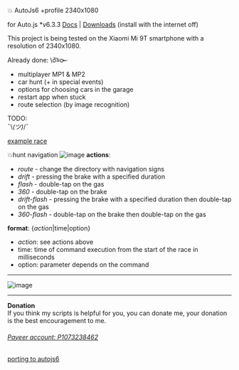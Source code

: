 :boom: AutoJs6 +profile 2340x1080

for Auto.js *v6.3.3 <a href = "https://hyb1996.github.io/AutoJs-Docs/#/?id=%e7%bb%bc%e8%bf%b0" target = "_blank">Docs</a> | <a href = "https://drive.google.com/file/d/15Y-p6lKDv5PJU17pd1eV_09ynn05X1B6/view?usp=sharing" target = "_blank">Downloads</a> (install with the internet off)   

This project is being tested on the Xiaomi Mi 9T smartphone with a resolution of 2340x1080.  

Already done: \ō͡≡o˞̶
- multiplayer MP1 & MP2
- car hunt (+ in special events)
- options for choosing cars in the garage
- restart app when stuck
- route selection (by image recognition)

TODO:  
 ¯\\_(ツ)_/¯  

[example race](https://www.youtube.com/watch?v=yx-xXiE0fXM)

💥hunt navigation
![image](https://user-images.githubusercontent.com/25618671/152245137-fd79636b-e7fa-4f84-ab56-c99c3053e8ce.png)
__actions__:
- *route* - change the directory with navigation signs  
- *drift* - pressing the brake with a specified duration  
- *flash* - double-tap on the gas  
- *360* - double-tap on the brake  
- *drift-flash* - pressing the brake with a specified duration then double-tap on the gas  
- *360-flash* - double-tap on the brake then double-tap on the gas  

__format__: {*action*|time|option}  
- *action*: see actions above
- time: time of command execution from the start of the race in milliseconds
- option: parameter depends on the command  

<hr>

![image](https://user-images.githubusercontent.com/25618671/152342822-e86691f0-fb55-4318-9b84-de350041a7cb.png)
___
**Donation**  
If you think my scripts is helpful for you, you can donate me, your donation is the best encouragement to me.  
###### <a href = "https://payeer.com/" target = "_blank">Payeer account: P1073238462</a>
<a href = "https://boosty.to/a9bot/single-payment/donation/470318/target?share=target_link" target = "_blank">porting to autojs6</a>
